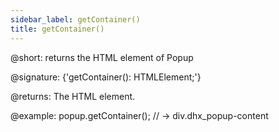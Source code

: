 ```yaml
---
sidebar_label: getContainer()
title: getContainer()
---          
```


@short: returns the HTML element of Popup

@signature: {'getContainer(): HTMLElement;'}

@returns:
The HTML element.

@example:
popup.getContainer();
// -> div.dhx_popup-content
